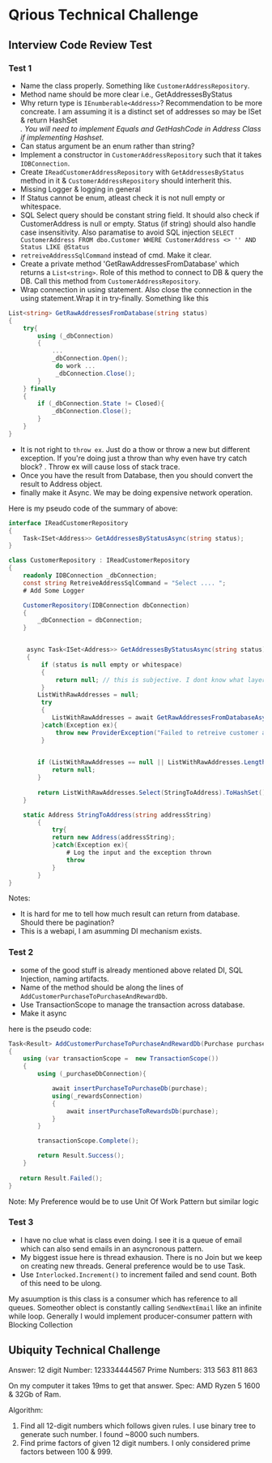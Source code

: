 # Qrious Technical Challenge

## Interview Code Review Test

### Test 1
* Name the class properly. Something like `CustomerAddressRepository`.
* Method name should be more clear i.e., GetAddressesByStatus
* Why return type is `IEnumberable<Address>`? Recommendation to be more concreate. I am assuming it is a distinct set of addresses so may be ISet & return HashSet<Address>. You will need to implement Equals and GetHashCode in Address Class if implementing Hashset.
* Can status argument be an enum rather than string? 
* Implement a constructor in `CustomerAddressRepository` such that it takes `IDBConnection`. 
* Create `IReadCustomerAddressRepository` with `GetAddressesByStatus` method in it & `CustomerAddressRepository` should interherit this. 
* Missing Logger & logging in general
* If Status cannot be enum, atleast check it is not null empty or whitespace. 
* SQL Select query should be constant string field. It should also check if CustomerAddress is null or empty. Status (if string) should also handle case insensitivity. Also paramatise to avoid SQL injection
    `SELECT CustomerAddress FROM dbo.Customer WHERE CustomerAddress <> '' AND Status LIKE @Status`
* `retreiveAddressSqlCommand` instead of cmd.  Make it clear. 
* Create a private method 'GetRawAddressesFromDatabase' which returns a `List<string>`. Role of this method to connect to DB & query the DB. Call this method from `CustomerAddressRepository`. 
* Wrap connection in using statement. Also close the connection in the using statement.Wrap it in try-finally. Something like this 
``` C#
List<string> GetRawAddressesFromDatabase(string status)
{
    try{
        using (_dbConnection)
        {
            ...
            _dbConnection.Open();
             do work ...
             _dbConnection.Close();
        }
    } finally
    {
        if (_dbConnection.State != Closed){
            _dbConnection.Close();
        }
    }
}
```
* It is not right to `throw ex`. Just do a thow or throw a new but different exception.  If you're doing just a throw than why even have try catch block? . Throw ex will cause loss of stack trace. 
* Once you have the result from Database, then you should convert the result to Address object. 
* finally make it Async. We may be doing expensive network operation.

Here is my pseudo code of the summary of above: 
``` C#
interface IReadCustomerRepository
{
    Task<ISet<Address>> GetAddressesByStatusAsync(string status);
}

class CustomerRepository : IReadCustomerRepository
{
    readonly IDBConnection _dbConnection;
    const string RetreiveAddressSqlCommand = "Select .... ";
    # Add Some Logger 

    CustomerRepository(IDBConnection dbConnection)
    {
        _dbConnection = dbConnection;
    }


     async Task<ISet<Address>> GetAddressesByStatusAsync(string status)
     {
         if (status is null empty or whitespace)
         {
             return null; // this is subjective. I dont know what layer above is doing. Can throw Validation exception instead. 
         }
        ListWithRawAddresses = null;
         try
         {
            ListWithRawAddresses = await GetRawAddressesFromDatabaseAsync(status);
         }catch(Exception ex){
             throw new ProviderException("Failed to retreive customer address from DB", ex); //Some kind of exception throw the issue is with database and not with code
         }

         
        if (ListWithRawAddresses == null || ListWithRawAddresses.Length ==0){
            return null;
        }
    
        return ListWithRawAddresses.Select(StringToAddress).ToHashSet();
    }

    static Address StringToAddress(string addressString)
		{
            try{
			return new Address(addressString);
            }catch(Exception ex){
                # Log the input and the exception thrown
                throw
            }
		}
}
```

Notes: 
+ It is hard for me to tell how much result can return from database. Should there be pagination? 
+ This is a webapi, I am asumming DI mechanism exists. 

### Test 2
* some of the good stuff is already mentioned above related DI, SQL Injection, naming artifacts.
* Name of the method should be along the lines of `AddCustomerPurchaseToPurchaseAndRewardDb`.
* Use TransactionScope to manage the transaction across database.
* Make it async 

here is the pseudo code:
```C#
Task<Result> AddCustomerPurchaseToPurchaseAndRewardDb(Purchase purchase)
{
    using (var transactionScope =  new TransactionScope())
    {
        using (_purchaseDbConnection){

            await insertPurchaseToPurchaseDb(purchase);
            using(_rewardsConnection)
            {
                await insertPurchaseToRewardsDb(purchase);
            }
        }

        transactionScope.Complete();

        return Result.Success(); 
    }
   
   return Result.Failed();
}
```
Note: My Preference would be to use Unit Of Work Pattern but similar logic

### Test 3
* I have no clue what is class even doing. I see it is a queue of email which can also send emails in an asyncronous pattern.
* My biggest issue here is thread exhausion. There is no Join but we keep on creating new threads. General preference would be to use Task. 
* Use `Interlocked.Increment()` to increment failed and send count. Both of this need to be ulong. 

My asuumption is this class is a consumer which has reference to all queues. Someother oblect is constantly calling `SendNextEmail` like an infinite while loop. Generally I would implement producer-consumer pattern with Blocking Collection 

## Ubiquity Technical Challenge

Answer:
12 digit Number: 123334444567
Prime Numbers: 313 563 811 863

On my computer it takes 19ms to get that answer. Spec: AMD Ryzen 5 1600 & 32Gb of Ram. 

Algorithm: 
1) Find all 12-digit numbers which follows given rules. I use binary tree to generate such number. I found ~8000 such numbers. 
2) Find prime factors of given 12 digit numbers. I only considered prime factors between 100 & 999. 
